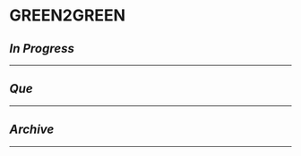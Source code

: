 # GREEN2GREEN

## *In Progress*

--------------------

## *Que*

-----------------------------------
## *Archive*

-----------------------------------

